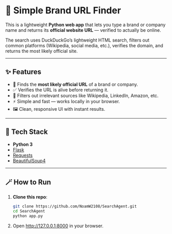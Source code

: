 # 🔎 Simple Brand URL Finder

This is a lightweight **Python web app** that lets you type a brand or company name and returns its **official website URL** — verified to actually be online.

The search uses DuckDuckGo’s lightweight HTML search, filters out common platforms (Wikipedia, social media, etc.), verifies the domain, and returns the most likely official site.

---

## ✨ Features

- 🧠 Finds the **most likely official URL** of a brand or company.  
- ✅ Verifies the URL is alive before returning it.  
- 🚫 Filters out irrelevant sources like Wikipedia, LinkedIn, Amazon, etc.  
- ⚡ Simple and fast — works locally in your browser.  
- 🖼️ Clean, responsive UI with instant results.

---

## 🧰 Tech Stack

- **Python 3**
- [Flask](https://flask.palletsprojects.com/)
- [Requests](https://requests.readthedocs.io/)
- [BeautifulSoup4](https://www.crummy.com/software/BeautifulSoup/)

---

## 🪄 How to Run

1. **Clone this repo**:
   ```bash
   git clone https://github.com/NoamW2108/SearchAgent.git
   cd SearchAgent
   python app.py

2. Open http://127.0.0.1:8000 in your browser.